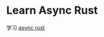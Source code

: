 # Learn Async Rust

学习 [async rust](https://www.amazon.com/Async-Rust-Unleashing-Fearless-Concurrency-ebook/dp/B0DMTWX6K4?ref_=ast_author_mpb)

